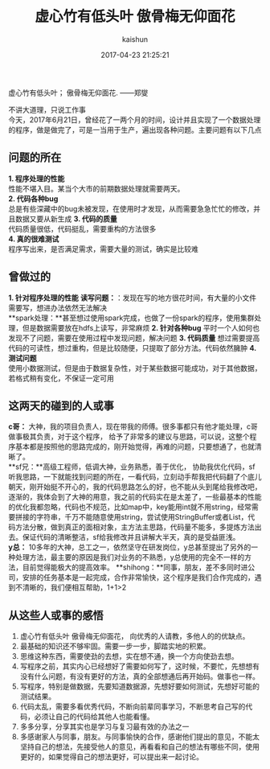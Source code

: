 ﻿---
title: 虚心竹有低头叶 傲骨梅无仰面花
date: 2017-04-23 21:25:21
tags: [随笔]
categories: [随笔]
author: kaishun
id: 49
permalink: mylife1
blogexcerpt: 虚心竹有低头叶，傲骨梅无仰面花.不讲大道理，只说工作事今天，2017年6月21日，曾经花了一两个月的时间，设计并且实现了一个数据处理的程序，做是做完了，可是一当用于生产，遍出现各种问题。主要问题有以下几点
---

 虚心竹有低头叶； 
傲骨梅无仰面花.
——郑燮  


不讲大道理，只说工作事  
今天，2017年6月21日，曾经花了一两个月的时间，设计并且实现了一个数据处理的程序，做是做完了，可是一当用于生产，遍出现各种问题。主要问题有以下几点  
## **问题的所在**
**1. 程序处理的性能**  
性能不堪入目。某当个大市的前期数据处理就需要两天。  
**2. 代码各种bug**  
总是有些深藏中的bug未被发现，在使用时才发现，从而需要急急忙忙的修改，并且数据又要从新生成
**3. 代码的质量**  
代码质量很低，代码挺乱，需要重构的方法很多  
**4. 真的很难测试**  
程序写出来，是否满足需求，需要大量的测试，确实是比较难

## **曾做过的**
**1. 针对程序处理的性能**
**读写问题：**：发现在写的地方很花时间，有大量的小文件需要写，想进办法依然无法解决  
**spark处理：**甚至想过使用spark完成，也做了一份spark的程序，使用集群处理，但是数据需要放在hdfs上读写，非常麻烦
**2. 针对各种bug**
平时一个人如何也发现不了问题，需要在使用过程中发现问题，解决问题
**3. 代码质量**
想过需要提高代码的可读性，想过重构，但是比较随便，只提取了部分方法。代码依然臃肿
**4. 测试问题**  
使用小数据测试，但是由于数据复杂性，对于某些数据可能成功，对于其他数据，若格式稍有变化，不保证一定可用

## **这两天的碰到的人或事**
**c哥：** 大神，我的项目负责人，现在带我的师傅。很多事都只有他才能处理，c哥做事极其负责，对于这个程序，  给予了非常多的建议与思路，可以说，这整个程序基本都是按照他的思路完成的，刚开始觉得，再难的问题，只要想通了，也就清晰了。   
**sf兄：**高级工程师，低调大神，业务熟悉，善于优化， 协助我优化代码，sf听我思路，一下就能找到问题的所在，一看代码，立刻动手帮我把代码翻了个底儿朝天，刚开始挺不开心的，我的代码思路怎么的好，也不能从头到尾给我修改吧，逐渐的，我体会到了大神的用意，我之前的代码实在是太差了，一些最基本的性能的优化我都忽略，代码也不规范，比如map中，key能用int就不用string，经常需要拼接的字符串，千万不能随意使用string，尝试使用StringBuffer或者List，代码方法分散，做到真正的面相对象，主方法主思路，代码量不能多，多提炼方法出去。保证代码的清晰整洁，sf给我修改并且讲解大半天，真的是受益匪浅。  
**y总：** 10多年的大神，总工之一，依然坚守在研发岗位，y总甚至提出了另外的一种处理方法，最主要的原因是我们对业务的不熟悉，y总使用的完全不一样的方法，目前觉得能极大的提高效率。
**shihong：**同事，朋友，差不多同时进公司，安排的任务基本是一起完成，合作非常愉快，这个程序是我们合作完成的，遇到不清晰的，我们便相互帮助，1+1>2

## **从这些人或事的感悟**
1. 虚心竹有低头叶 傲骨梅无仰面花， 向优秀的人请教，多他人的的优缺点。
2. 最基础的知识还不够牢固。需要一步一步，脚踏实地的积累。  
3. 思维这种东西，需要使劲的去想，实在想不通，换一个方向使劲去想。
4. 写程序之前，其实内心已经想好了需要如何写了，这时候，不要忙，先想想有没有什么问题，有没有更好的方法，真的全部想通后再开始码。做事也一样。
5. 写程序，特别是做数据，先要知道数据源，先想好要如何测试，先想好可能的测试结果。
6. 代码太乱，需要多看优秀代码，不断向前辈同事学习，不断思考自己写的代码，必须让自己的代码给其他人也能看懂。  
7. 多多分享，分享其实也是学习与复习最有效的办法之一  
8. 多感谢家人与同事，朋友。与同事愉快的合作，感谢他们提出的意见，不能太坚持自己的想法，先接受他人的意见，再看看和自己的想法有哪些不同，使用更好的，如果觉得自己的想法更好，可以提出来一起讨论。